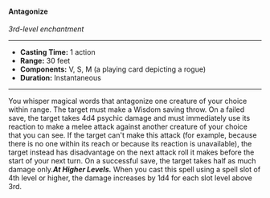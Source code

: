 #### Antagonize
*3rd-level enchantment*
___
- **Casting Time:** 1 action
- **Range:** 30 feet
- **Components:** V, S, M (a playing card depicting a rogue)
- **Duration:** Instantaneous
---
You whisper magical words that antagonize one creature of your choice within range. The target must make a Wisdom saving throw. On a failed save, the target takes 4d4 psychic damage and must immediately use its reaction to make a melee attack against another creature of your choice that you can see. If the target can't make this attack (for example, because there is no one within its reach or because its reaction is unavailable), the target instead has disadvantage on the next attack roll it makes before the start of your next turn. On a successful save, the target takes half as much damage only.***At Higher Levels.*** When you cast this spell using a spell slot of 4th level or higher, the damage increases by 1d4 for each slot level above 3rd.